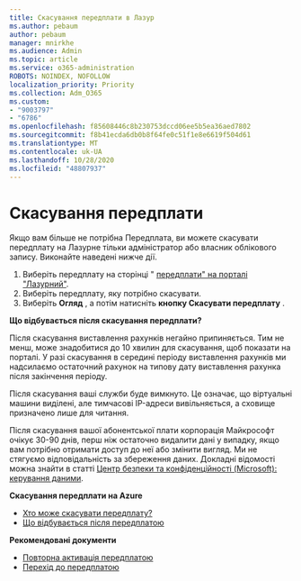 ```yaml
---
title: Скасування передплати в Лазур
ms.author: pebaum
author: pebaum
manager: mnirkhe
ms.audience: Admin
ms.topic: article
ms.service: o365-administration
ROBOTS: NOINDEX, NOFOLLOW
localization_priority: Priority
ms.collection: Adm_O365
ms.custom:
- "9003797"
- "6786"
ms.openlocfilehash: f85608446c8b230753dccd06ee5b5ea36aed7802
ms.sourcegitcommit: f8b41ecda6db0b8f64fe0c51f1e8e6619f504d61
ms.translationtype: MT
ms.contentlocale: uk-UA
ms.lasthandoff: 10/28/2020
ms.locfileid: "48807937"
---
```

# <a name="cancel-subscription"></a>Скасування передплати

Якщо вам більше не потрібна Передплата, ви можете скасувати передплату на Лазурне тільки адміністратор або власник облікового запису. Виконайте наведені нижче дії.

1. Виберіть передплату на сторінці " [передплати" на порталі "Лазурний"](https://portal.azure.com/#blade/Microsoft_Azure_Billing/SubscriptionsBlade).
2. Виберіть передплату, яку потрібно скасувати.
3. Виберіть **Огляд** , а потім натисніть **кнопку Скасувати передплату** .

**Що відбувається після скасування передплати?**

Після скасування виставлення рахунків негайно припиняється. Тим не менш, може знадобитися до 10 хвилин для скасування, щоб показати на порталі. У разі скасування в середині періоду виставлення рахунків ми надсилаємо остаточний рахунок на типову дату виставлення рахунка після закінчення періоду.

Після скасування ваші служби буде вимкнуто. Це означає, що віртуальні машини виділені, але тимчасові IP-адреси вивільняється, а сховище призначено лише для читання.

Після скасування вашої абонентської плати корпорація Майкрософт очікує 30-90 днів, перш ніж остаточно видалити дані у випадку, якщо вам потрібно отримати доступ до неї або змінити вигляд. Ми не стягуємо відповідальність за збереження даних. Докладні відомості можна знайти в статті [Центр безпеки та конфіденційності (Microsoft): керування даними](https://go.microsoft.com/fwLink/p/?LinkID=822930&clcid=0x409).

**Скасування передплати на Azure**

- [Хто може скасувати передплату?](https://docs.microsoft.com/azure/billing/billing-how-to-cancel-azure-subscription?WT.mc_id=Portal-Microsoft_Azure_Support#who-can-cancel-a-subscription)
- [Що відбувається після передплатою](https://docs.microsoft.com/azure/billing/billing-how-to-cancel-azure-subscription?WT.mc_id=Portal-Microsoft_Azure_Support#what-happens-after-i-cancel-my-subscription)

**Рекомендовані документи**

- [Повторна активація передплатою](https://docs.microsoft.com/azure/billing/billing-how-to-cancel-azure-subscription?WT.mc_id=Portal-Microsoft_Azure_Support#reactivate-subscription)
- [Перехід до передплатою](https://docs.microsoft.com/azure/billing/billing-how-to-switch-azure-offer?WT.mc_id=Portal-Microsoft_Azure_Support)